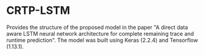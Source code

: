 # CRTP-LSTM
Provides the structure of the proposed model in the paper "A direct data aware LSTM neural network architecture for complete remaining trace and runtime prediction".
The model was built using Keras (2.2.4) and Tensorflow (1.13.1).


